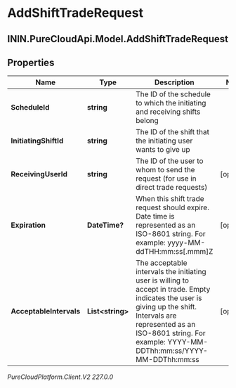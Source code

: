 # AddShiftTradeRequest

## ININ.PureCloudApi.Model.AddShiftTradeRequest

## Properties

|Name | Type | Description | Notes|
|------------ | ------------- | ------------- | -------------|
| **ScheduleId** | **string** | The ID of the schedule to which the initiating and receiving shifts belong | |
| **InitiatingShiftId** | **string** | The ID of the shift that the initiating user wants to give up | |
| **ReceivingUserId** | **string** | The ID of the user to whom to send the request (for use in direct trade requests) | [optional] |
| **Expiration** | **DateTime?** | When this shift trade request should expire. Date time is represented as an ISO-8601 string. For example: yyyy-MM-ddTHH:mm:ss[.mmm]Z | [optional] |
| **AcceptableIntervals** | **List&lt;string&gt;** | The acceptable intervals the initiating user is willing to accept in trade.  Empty indicates the user is giving up the shift. Intervals are represented as an ISO-8601 string. For example: YYYY-MM-DDThh:mm:ss/YYYY-MM-DDThh:mm:ss | [optional] |



_PureCloudPlatform.Client.V2 227.0.0_
